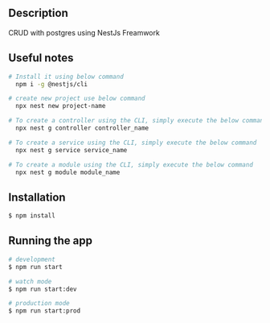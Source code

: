## Description

CRUD with postgres using NestJs Freamwork

## Useful notes

```bash
# Install it using below command
  npm i -g @nestjs/cli
```

```bash
# create new project use below command
  npx nest new project-name
```

```bash
# To create a controller using the CLI, simply execute the below command
  npx nest g controller controller_name
```

```bash
# To create a service using the CLI, simply execute the below command
  npx nest g service service_name
```

```bash
# To create a module using the CLI, simply execute the below command
  npx nest g module module_name
```

## Installation

```bash
$ npm install
```

## Running the app

```bash
# development
$ npm run start

# watch mode
$ npm run start:dev

# production mode
$ npm run start:prod
```
